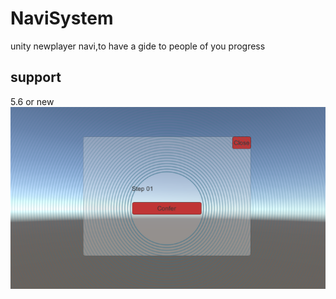 # NaviSystem
unity newplayer navi,to have a gide to people of you progress
## support
5.6 or new
![目前只支持ugui界面引导](demo.png)